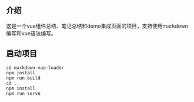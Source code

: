 ## 介绍

这是一个vue组件总结、笔记总结和demo集成页面的项目，支持使用markdown编写和vue语法编写。

## 启动项目

```shell
cd markdown-vue-loader
npm install
npm run build
cd ..
npm install
npm run serve
```
